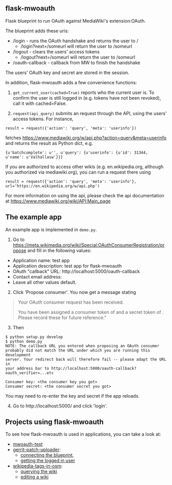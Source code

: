 flask-mwoauth
--------------
Flask blueprint to run OAuth against MediaWiki's extension:OAuth.

The blueprint adds these uris:
 - /login - runs the OAuth handshake and returns the user to /
   - /login?next=/someurl will return the user to /someurl
 - /logout - clears the users' access tokens
   - /logout?next=/someurl will return the user to /someurl
 - /oauth-callback - callback from MW to finish the handshake

The users' OAuth key and secret are stored in the session.


In addition, flask-mwoauth adds a few convenience functions:

1. `get_current_user(cached=True)` reports who the current user is. To confirm
   the user is still logged in (e.g. tokens have not been revoked), call it
   with cached=False.

2. `request(api_query)` submits an request through the API, using the users' access tokens. For instance,

```
result = request({'action': 'query', 'meta': 'userinfo'})
```

fetches https://www.mediawiki.org/w/api.php?action=query&meta=userinfo and returns the result as Python dict, e.g.

```
{u'batchcomplete': u'', u'query': {u'userinfo': {u'id': 31344, u'name': u'Valhallasw'}}}
```

If you are authorized to access other wikis (e.g. en.wikipedia.org, although you authorized via mediawiki.org), you can run a request there using

```
result = request({'action': 'query', 'meta': 'userinfo'}, url='https://en.wikipedia.org/w/api.php')
```
  
For more information on using the api, please check the api documentation at https://www.mediawiki.org/wiki/API:Main_page
  
The example app
---------------------
An example app is implemented in `demo.py`.

1. Go to https://meta.wikimedia.org/wiki/Special:OAuthConsumerRegistration/propose and fill in the following values:
  - Application name: test app
  - Application description: test app for flask-mwoauth
  - OAuth "callback" URL: http://localhost:5000/oauth-callback
  - Contact email address: <your registered email address>
  - Leave all other values default.

2. Click 'Propose consumer'. You now get a message stating
  > Your OAuth consumer request has been received.
  >
  >You have been assigned a consumer token of **<consumer key>** and a secret token of **<consumer secret>**. Please record these for future reference."

3. Then
```
$ python setup.py develop
$ python demo.py
NOTE: The callback URL you entered when proposing an OAuth consumer
probably did not match the URL under which you are running this development
server. Your redirect back will therefore fail -- please adapt the URL in
your address bar to http://localhost:5000/oauth-callback?oauth_verifier=...etc

Consumer key: <the consumer key you got>
Consumer secret: <the consumer secret you got>
```


You may need to re-enter the key and secret if the app reloads.

4. Go to http://localhost:5000/ and click 'login'.

Projects using flask-mwoauth
----------------------------
To see how flask-mwoauth is used in applications, you can take a look at:
  * [mwoauth-test](https://github.com/CristianCantoro/mwoauth-test/)
  * [gerrit-patch-uploader](https://github.com/valhallasw/gerrit-patch-uploader):
    * [connecting the blueprint](https://github.com/valhallasw/gerrit-patch-uploader/blob/e90e5e3a8930124890c93e9c3174183a3defc794/patchuploader.py#L26),
    * [getting the logged in user](https://github.com/valhallasw/gerrit-patch-uploader/blob/e90e5e3a8930124890c93e9c3174183a3defc794/patchuploader.py#L53)
  * [wikipedia-tags-in-osm](https://github.com/CristianCantoro/wikipedia-tags-in-osm):
    * [querying the wiki](https://github.com/CristianCantoro/wikipedia-tags-in-osm/blob/wikimap/app/wiki.py#L363)
    * [editing a wiki](https://github.com/CristianCantoro/wikipedia-tags-in-osm/blob/wikimap/app/wiki.py#L497)
